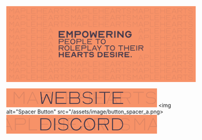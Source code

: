 <img alt="Motto Image Banner" src="/assets/image/banner.png">

<a href="https://maplehearts.net/"><img alt="Website Image Button" src="/assets/image/button_website.png"></a>
<img alt="Spacer Button" src="/assets/image/button_spacer_a.png>
<a href="https://discord.gg/maplehearts"><img alt="Discord Image Button" src="/assets/image/button_discord.png"></a>
